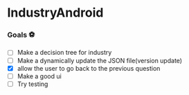 # IndustryAndroid
### Goals :soccer:
- [ ] Make a decision tree for industry
- [ ] Make a dynamically update the JSON file(version update)
- [x] allow the user to go back to the previous question
- [ ] Make a good ui
- [ ] Try testing
